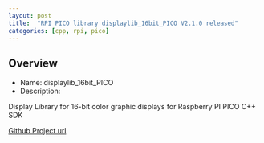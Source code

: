 ```yaml
---
layout: post
title:  "RPI PICO library displaylib_16bit_PICO V2.1.0 released"
categories: [cpp, rpi, pico]
---
```


Overview
--------------------------------------------
* Name: displaylib_16bit_PICO
* Description:

Display Library for 16-bit color graphic displays for Raspberry PI PICO C++ SDK 

[Github Project url](https://github.com/gavinlyonsrepo/displaylib_16bit_PICO)



